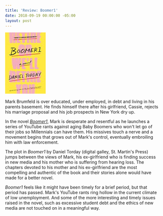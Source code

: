```yaml
---
title: 'Review: Boomer1'
date: 2018-09-19 00:00:00 -05:00
layout: post
---
```


![](/assets/images/41iUsToIlL-132x200.jpg)

Mark Brumfeld is over educated, under employed, in debt and living in his parents basement. He finds himself there after his girlfriend, Cassie, rejects his marriage proposal and his job prospects in New York dry up.

In the novel [_Boomer1_](https://amzn.to/2NPdShJ), Mark is desperate and resentful as he launches a series of YouTube rants against aging Baby Boomers who won't let go of their jobs so Millennials can have them. His missives touch a nerve and a movement begins that grows out of Mark's control, eventually embroiling him with law enforcement.

The plot in _Boomer1_ by Daniel Torday (digital galley, St. Martin's Press) jumps between the views of Mark, his ex-girlfriend who is finding success in new media and his mother who is suffering from hearing loss. The chapters devoted to his mother and his ex-girlfriend are the most compelling and authentic of the book and their stories alone would have made for a better novel.

_Boomer1_ feels like it might have been timely for a brief period, but that period has passed. Mark's YouTube rants ring hollow in the current climate of low unemployment. And some of the more interesting and timely issues raised in the novel, such as excessive student debt and the ethics of new media are not touched on in a meaningful way.
